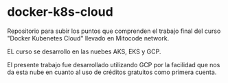 # docker-k8s-cloud

Repositorio para subir los puntos que comprenden el trabajo final del curso "Docker Kubenetes Cloud" llevado en Mitocode network.

EL curso se desarrollo en las nuebes AKS, EKS y GCP.

El presente trabajo fue desarrollado utilizando GCP por la facilidad que nos da esta nube en cuanto al uso de créditos gratuitos como primera cuenta.
